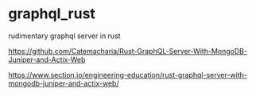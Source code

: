 # graphql_rust
rudimentary graphql server in rust

https://github.com/Catemacharia/Rust-GraphQL-Server-With-MongoDB-Juniper-and-Actix-Web

https://www.section.io/engineering-education/rust-graphql-server-with-mongodb-juniper-and-actix-web/
